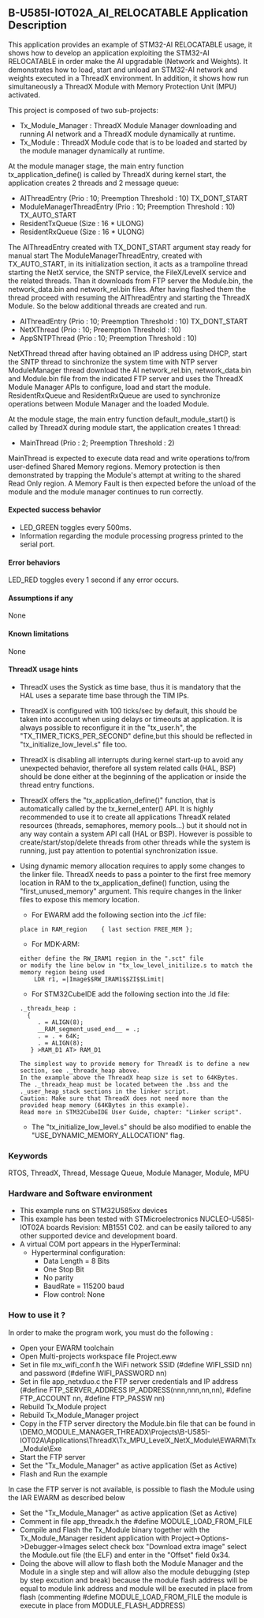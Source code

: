 
## <b>B-U585I-IOT02A_AI_RELOCATABLE Application Description</b>

This application provides an example of STM32-AI RELOCATABLE usage, it shows how to develop an application exploiting the STM32-AI RELOCATABLE in order make the AI 
upgradable (Network and Weights).
It demonstrates how to load, start and unload an STM32-AI network and weights executed in a ThreadX environment. In addition, it shows how run simultaneously a ThreadX Module with Memory Protection Unit (MPU) activated. 

This project is composed of two sub-projects:

 - Tx_Module_Manager : ThreadX Module Manager downloading and running AI network and a ThreadX module dynamically at runtime.
 - Tx_Module : ThreadX Module code that is to be loaded and started by the module manager dynamically at runtime.


At the module manager stage, the main entry function tx_application_define() is called by ThreadX during kernel start, the application creates 2 threads and 2 message queue:

  - AIThreadEntry 				(Prio :   10; Preemption Threshold : 10)	TX_DONT_START
  - ModuleManagerThreadEntry 	(Prio :   10; Preemption Threshold : 10)	TX_AUTO_START
  - ResidentTxQueue (Size : 16 * ULONG)
  - ResidentRxQueue (Size : 16 * ULONG)  
  
The AIThreadEntry created with TX_DONT_START argument stay ready for manual start 
The ModuleManagerThreadEntry, created with TX_AUTO_START, in its initialization section, it acts as a trampoline thread starting the NetX service, the SNTP service, the FileX/LevelX
service and the related threads. Than it downloads from FTP server the Module.bin, the network_data.bin and network_rel.bin files.
After having flashed them the thread proceed with resuming the AIThreadEntry and starting the ThreadX Module.
So the below additional threads are created and run.
  
  - AIThreadEntry (Prio :   10; Preemption Threshold : 10)	TX_DONT_START
  - NetXThread    (Prio :   10; Preemption Threshold : 10)
  - AppSNTPThread (Prio :   10; Preemption Threshold : 10)
   

NetXThread thread after having obtained an IP address using DHCP, start the SNTP thread to sinchronize the system time with NTP server  
ModuleManager thread download the AI network_rel.bin, network_data.bin and Module.bin file from the indicated FTP server and uses the ThreadX Module Manager APIs to configure, load and start the module. ResidentRxQueue and ResidentRxQueue are used to synchronize operations between Module Manager and the loaded Module.

At the module stage, the main entry function default_module_start() is called by ThreadX during module start, the application creates 1 thread:
  - MainThread (Prio : 2; Preemption Threshold : 2)

MainThread is expected to execute data read and write operations to/from user-defined Shared Memory regions. Memory protection is then demonstrated by trapping the Module's attempt at writing to the shared Read Only region. A Memory Fault is then expected before the unload of the module and the module manager continues to run correctly.

####  <b>Expected success behavior</b>

  - LED_GREEN toggles every 500ms.
  - Information regarding the module processing progress printed to the serial port.

#### <b>Error behaviors</b>

LED_RED toggles every 1 second if any error occurs.

#### <b>Assumptions if any</b>
None

#### <b>Known limitations</b>
None


#### <b>ThreadX usage hints</b>

 - ThreadX uses the Systick as time base, thus it is mandatory that the HAL uses a separate time base through the TIM IPs.
 - ThreadX is configured with 100 ticks/sec by default, this should be taken into account when using delays or timeouts at application. It is always possible to reconfigure it in the "tx_user.h", the "TX_TIMER_TICKS_PER_SECOND" define,but this should be reflected in "tx_initialize_low_level.s" file too.
 - ThreadX is disabling all interrupts during kernel start-up to avoid any unexpected behavior, therefore all system related calls (HAL, BSP) should be done either at the beginning of the application or inside the thread entry functions.
 - ThreadX offers the "tx_application_define()" function, that is automatically called by the tx_kernel_enter() API.
   It is highly recommended to use it to create all applications ThreadX related resources (threads, semaphores, memory pools...)  but it should not in any way contain a system API call (HAL or BSP).
   However is possible to create/start/stop/delete threads from other threads while the system is running, just pay attention to potential synchronization issue.  
 - Using dynamic memory allocation requires to apply some changes to the linker file.
   ThreadX needs to pass a pointer to the first free memory location in RAM to the tx_application_define() function,
   using the "first_unused_memory" argument.
   This require changes in the linker files to expose this memory location.
    + For EWARM add the following section into the .icf file:
     ```
	 place in RAM_region    { last section FREE_MEM };
	 ```
    + For MDK-ARM:
	```
    either define the RW_IRAM1 region in the ".sct" file
    or modify the line below in "tx_low_level_initilize.s to match the memory region being used
        LDR r1, =|Image$$RW_IRAM1$$ZI$$Limit|
	```
    + For STM32CubeIDE add the following section into the .ld file:
	```
    ._threadx_heap :
      {
         . = ALIGN(8);
         __RAM_segment_used_end__ = .;
         . = . + 64K;
         . = ALIGN(8);
       } >RAM_D1 AT> RAM_D1
	```

       The simplest way to provide memory for ThreadX is to define a new section, see ._threadx_heap above.
       In the example above the ThreadX heap size is set to 64KBytes.
       The ._threadx_heap must be located between the .bss and the ._user_heap_stack sections in the linker script.	 
       Caution: Make sure that ThreadX does not need more than the provided heap memory (64KBytes in this example).	 
       Read more in STM32CubeIDE User Guide, chapter: "Linker script".

    + The "tx_initialize_low_level.s" should be also modified to enable the "USE_DYNAMIC_MEMORY_ALLOCATION" flag.

### <b>Keywords</b>

RTOS, ThreadX, Thread, Message Queue, Module Manager, Module, MPU


### <b>Hardware and Software environment</b>

  - This example runs on STM32U585xx devices
  - This example has been tested with STMicroelectronics NUCLEO-U585I-IOT02A boards Revision: MB1551 C02.
    and can be easily tailored to any other supported device and development board.
  - A virtual COM port appears in the HyperTerminal:
      - Hyperterminal configuration:
        + Data Length = 8 Bits
        + One Stop Bit
        + No parity
        + BaudRate = 115200 baud
        + Flow control: None

###  <b>How to use it ?</b>

In order to make the program work, you must do the following :

 - Open your EWARM toolchain
 - Open Multi-projects workspace file Project.eww
 - Set in file mx_wifi_conf.h the WiFi network SSID (#define WIFI_SSID nn) and password (#define WIFI_PASSWORD nn)
 - Set in file app_netxduo.c the FTP server credentials and IP address 
   (#define FTP_SERVER_ADDRESS  IP_ADDRESS(nnn,nnn,nn,nn), #define FTP_ACCOUNT nn, #define FTP_PASSW nn)
 - Rebuild Tx_Module project
 - Rebuild Tx_Module_Manager project
 - Copy in the FTP server directory the Module.bin file that can be found in 
   \DEMO_MODULE_MANAGER_THREADX\Projects\B-U585I-IOT02A\Applications\ThreadX\Tx_MPU_LevelX_NetX_Module\EWARM\Tx_Module\Exe 
 - Start the FTP server    
 - Set the "Tx_Module_Manager" as active application (Set as Active)
 - Flash and Run the example
 
In case the FTP server is not available, is possible to flash the Module using the IAR EWARM as described below 

 - Set the "Tx_Module_Manager" as active application (Set as Active)
 - Comment in file app_threadx.h the #define MODULE_LOAD_FROM_FILE
 - Compile and Flash the Tx_Module binary together with the Tx_Module_Manager resident application with Project->Options->Debugger->Images select check box "Download extra image" select the Module.out file (the ELF) 
   and enter in the "Offset" field 0x34.
 - Doing the above will allow to flash both the Module Manager and the Module in a single step and will allow also the module debugging (step by step excution and break) because the module flash address
   will be equal to module link address and module will be executed in place from flash (commenting #define MODULE_LOAD_FROM_FILE the module is execute in place from MODULE_FLASH_ADDRESS)  
   

